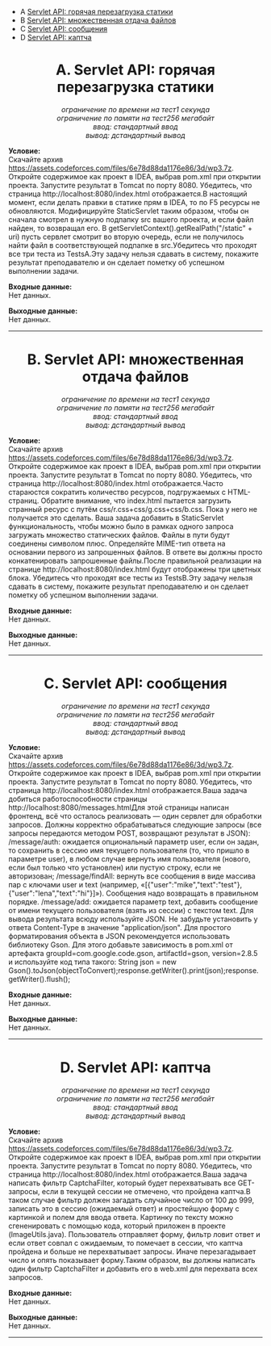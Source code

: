+ A [Servlet API: горячая перезагрузка статики](#A)
+ B [Servlet API: множественная отдача файлов](#B)
+ C [Servlet API: сообщения](#C)
+ D [Servlet API: каптча](#D)
  
<a name="A"></a>
<h1 align="center">A. Servlet API: горячая перезагрузка статики</h1>
<p align="center"><i>ограничение по времени на тест1 секунда<br>
ограничение по памяти на тест256 мегабайт<br>
ввод: стандартный ввод<br>
вывод: дстандартный вывод</i></p>

__Условие:__  
Скачайте архив https://assets.codeforces.com/files/6e78d88da1176e86/3d/wp3.7z. Откройте содержимое как проект в IDEA, выбрав pom.xml при открытии проекта. Запустите результат в Tomcat по порту 8080. Убедитесь, что страница http://localhost:8080/index.html отображается.В настоящий момент, если делать правки в статике прям в IDEA, то по F5 ресурсы не обновляются. Модифицируйте StaticServlet таким образом, чтобы он сначала смотрел в нужную подпапку src вашего проекта, и если файл найден, то возвращал его. В getServletContext().getRealPath("/static" + uri) пусть сервлет смотрит во вторую очередь, если не получилось найти файл в соответствующей подпапке в src.Убедитесь что проходят все три теста из TestsA.Эту задачу нельзя сдавать в систему, покажите результат преподавателю и он сделает пометку об успешном выполнении задачи.

__Входные данные:__  
Нет данных.

__Выходные данные:__  
Нет данных.


***

<a name="B"></a>
<h1 align="center">B. Servlet API: множественная отдача файлов</h1>
<p align="center"><i>ограничение по времени на тест1 секунда<br>
ограничение по памяти на тест256 мегабайт<br>
ввод: стандартный ввод<br>
вывод: дстандартный вывод</i></p>

__Условие:__  
Скачайте архив https://assets.codeforces.com/files/6e78d88da1176e86/3d/wp3.7z. Откройте содержимое как проект в IDEA, выбрав pom.xml при открытии проекта. Запустите результат в Tomcat по порту 8080. Убедитесь, что страница http://localhost:8080/index.html отображается.Часто стараюстся сократить количество ресурсов, подгружаемых с HTML-страниц. Обратите внимание, что index.html пытается загрузить странный ресурс с путём css/r.css+css/g.css+css/b.css. Пока у него не получается это сделать. Ваша задача добавить в StaticServlet функциональность, чтобы можно было в рамках одного запроса загружать множество статических файлов. Файлы в пути будут соединены символом плюс. Определяйте MIME-тип ответа на основании первого из запрошенных файлов. В ответе вы должны просто конкатенировать запрошенные файлы.После правильной реализации на странице http://localhost:8080/index.html будут отображены три цветных блока. Убедитесь что проходят все тесты из TestsB.Эту задачу нельзя сдавать в систему, покажите результат преподавателю и он сделает пометку об успешном выполнении задачи.

__Входные данные:__  
Нет данных.

__Выходные данные:__  
Нет данных.


***

<a name="C"></a>
<h1 align="center">C. Servlet API: сообщения</h1>
<p align="center"><i>ограничение по времени на тест1 секунда<br>
ограничение по памяти на тест256 мегабайт<br>
ввод: стандартный ввод<br>
вывод: дстандартный вывод</i></p>

__Условие:__  
Скачайте архив https://assets.codeforces.com/files/6e78d88da1176e86/3d/wp3.7z. Откройте содержимое как проект в IDEA, выбрав pom.xml при открытии проекта. Запустите результат в Tomcat по порту 8080. Убедитесь, что страница http://localhost:8080/index.html отображается.Ваша задача добиться работоспособности страницы http://localhost:8080/messages.htmlДля этой страницы написан фронтенд, всё что осталось реализовать — один сервлет для обработки запросов. Должны корректно обрабатываться следующие запросы (все запросы передаются методом POST, возвращают результат в JSON):  /message/auth: ожидается опциональный параметр user, если он задан, то сохранить в сессию имя текущего пользователя (то, что пришло в параметре user), в любом случае вернуть имя пользователя (нового, если был только что установлен) или пустую строку, если не авторизован;  /message/findAll: вернуть все сообщения в виде массива пар с ключами user и text (например, «[{"user":"mike","text":"test"},{"user":"lena","text":"hi"}]»). Сообщения надо возвращать в правильном порядке.  /message/add: ожидается параметр text, добавить сообщение от имени текущего пользователя (взять из сессии) с текстом text. Для вывода результата всюду используйте JSON. Не забудьте установить у ответа Content-Type в значение "application/json". Для простого форматирования объекта в JSON рекомендуется использовать библиотеку Gson. Для этого добавьте зависимость в pom.xml от артефакта groupId=com.google.code.gson, artifactId=gson, version=2.8.5 и используйте код типа такого: String json = new Gson().toJson(objectToConvert);response.getWriter().print(json);response.getWriter().flush();

__Входные данные:__  
Нет данных.

__Выходные данные:__  
Нет данных.


***

<a name="D"></a>
<h1 align="center">D. Servlet API: каптча</h1>
<p align="center"><i>ограничение по времени на тест1 секунда<br>
ограничение по памяти на тест256 мегабайт<br>
ввод: стандартный ввод<br>
вывод: дстандартный вывод</i></p>

__Условие:__  
Скачайте архив https://assets.codeforces.com/files/6e78d88da1176e86/3d/wp3.7z. Откройте содержимое как проект в IDEA, выбрав pom.xml при открытии проекта. Запустите результат в Tomcat по порту 8080. Убедитесь, что страница http://localhost:8080/index.html отображается.Ваша задача написать фильтр CaptchaFilter, который будет перехватывать все GET-запросы, если в текущей сессии не отмечено, что пройдена каптча.В таком случае фильтр должен загадать случайное число от 100 до 999, записать это в сессию (ожидаемый ответ) и простейшую форму с картинкой и полем для ввода ответа. Картинку по тексту можно сгененировать с помощью кода, который приложен в проекте (ImageUtils.java). Пользователь отправляет форму, фильтр ловит ответ и если ответ совпал с ожидаемым, то помечает в сессии, что каптча пройдена и больше не перехватывает запросы. Иначе перезагадывает число и опять показывает форму.Таким образом, вы должны написать один фильтр CaptchaFilter и добавить его в web.xml для перехвата всех запросов.

__Входные данные:__  
Нет данных.

__Выходные данные:__  
Нет данных.


***
